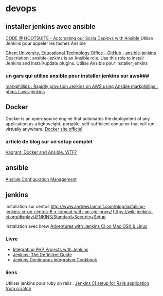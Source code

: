 devops
=======

## installer jenkins avec ansible ##


[CODE @ HOOTSUITE - Automating our Scala Deploys with Ansible  ](http://code.hootsuite.com/automating-our-scala-deploys/)
Utilise Jenkins pour appeler les taches Ansible


[ Ghent University, Educational Technology Office - GitHub - ansible-jenkins ](https://github.com/ICTO/ansible-jenkins)
Description : ansible-jenkins is an Ansible role. Use this role to install Jenkins and install/update plugins.
Utilise Ansible pour installer jenkins

### un gars qui utilise ansible pour installer jenkins sur aws###
[ markphillips : Rapidly provision Jenkins on AWS using Ansible ](http://probably.co.uk/rapidly-provision-jenkins-on-aws-using-ansible.html)
[ markphillips : phips / aws-jenkins ](https://github.com/phips/aws-jenkins)


## Docker ##

Docker is an open-source engine that automates the deployment of any application as a lightweight, portable, self-sufficient container that will run virtually anywhere.
[ Docker site officiel ](https://www.docker.io)

### article de blog sur un setup complet ###
[ Vagrant, Docker and Ansible. WTF? ](http://devo.ps/blog/2013/09/25/vagrant-docker-and-ansible-wtf.html)




## ansible ##

[ Ansible Configuration Management ](http://www.packtpub.com/ansible-configuration-management/book)


## jenkins ##


installation sur centos 
http://www.andrewzammit.com/blog/installing-jenkins-ci-on-centos-6-x-tomcat-with-an-ajp-proxy/
https://wiki.jenkins-ci.org/display/JENKINS/Standard+Security+Setup


installation avec brew
[ Adventures with Jenkins CI on Mac OSX & Linux ](http://shashikantjagtap.net/adventures-with-jenkins-macosx-linux/)

### Livre ###
- [ Integrating PHP Projects with Jenkins ](http://shop.oreilly.com/product/0636920021353.do )
- [ Jenkins: The Definitive Guide ](http://shop.oreilly.com/product/0636920010326.do)
- [ Jenkins Continuous Integration Cookbook ](http://www.packtpub.com/jenkins-continuous-integration-cookbook/book)


### liens ###
Utiliser jenkins pour ruby on rails : 
[ Jenkins CI setup for Rails application from scratch ](http://gistflow.com/posts/492-jenkins-ci-setup-for-rails-application-from-scratch) 

